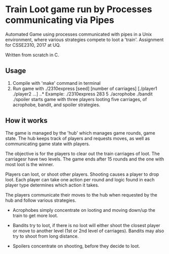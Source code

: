 # Train Loot game run by Processes communicating via Pipes
Automated Game using processes communicated with pipes in a Unix environment, where various strategies compete to loot a 'train'. Assignment for CSSE2310, 2017 at UQ.

Written from scratch in C.

## Usage
1. Compile with 'make' command in terminal
2. Run game with ./2310express [seed] [number of carriages] [./player1 ./player2 ...]
..* Example: ./2310express 283 5 ./acrophobe ./bandit ./spoiler starts game with three players looting five carriages, of acrophobe, bandit, and spoiler strategies.

## How it works
The game is managed by the 'hub' which manages game rounds, game state. The hub keeps track of players and requests moves, as well as communicating game state with players.

The objective is for the players to clear out the train carriages of loot. The carriagesr have two levels. The game ends after 15 rounds and the one with most loot is the winner.

Players can loot, or shoot other players. Shooting causes a player to drop loot. Each player can take one action per round and logic found in each player type determines which action it takes.

The players communicate their moves to the hub when requested by the hub and follow various strategies.

* Acrophobes simply concentrate on looting and moving down/up the train to get more loot.

* Bandits try to loot, if there is no loot will either shoot the closest player or move to another level (1st or 2nd level of carriages). Bandits may also try to shoot from long distance.

* Spoilers concentrate on shooting, before they decide to loot.
